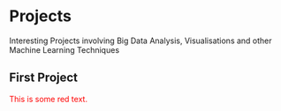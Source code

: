 # Projects
Interesting Projects involving Big Data Analysis, Visualisations and other Machine Learning Techniques


## First Project

<p style='color:red'>This is some red text.</p>
